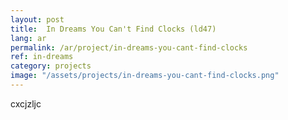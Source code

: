 ```yaml
---
layout: post
title:  In Dreams You Can't Find Clocks (ld47) 
lang: ar
permalink: /ar/project/in-dreams-you-cant-find-clocks
ref: in-dreams
category: projects
image: "/assets/projects/in-dreams-you-cant-find-clocks.png"
---
```


cxcjzljc